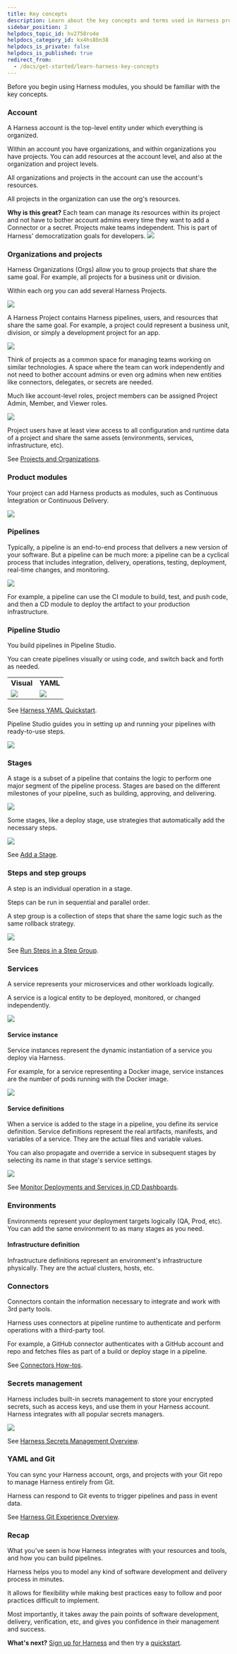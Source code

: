 ```yaml
---
title: Key concepts
description: Learn about the key concepts and terms used in Harness products.
sidebar_position: 2
helpdocs_topic_id: hv2758ro4e
helpdocs_category_id: kx4hs8bn38
helpdocs_is_private: false
helpdocs_is_published: true
redirect_from:
  - /docs/get-started/learn-harness-key-concepts
---
```


Before you begin using Harness modules, you should be familiar with the key concepts.

### Account

A Harness account is the top-level entity under which everything is organized.

Within an account you have organizations, and within organizations you have projects. You can add resources at the account level, and also at the organization and project levels.

All organizations and projects in the account can use the account's resources.

All projects in the organization can use the org's resources.

**Why is this great?** Each team can manage its resources within its project and not have to bother account admins every time they want to add a Connector or a secret. Projects make teams independent. This is part of Harness' democratization goals for developers.
![](./static/learn-harness-key-concepts-04.png)

### Organizations and projects

Harness Organizations (Orgs) allow you to group projects that share the same goal. For example, all projects for a business unit or division.

Within each org you can add several Harness Projects.

![](./static/learn-harness-key-concepts-05.png)

A Harness Project contains Harness pipelines, users, and resources that share the same goal. For example, a project could represent a business unit, division, or simply a development project for an app.

![](./static/learn-harness-key-concepts-06.png)

Think of projects as a common space for managing teams working on similar technologies. A space where the team can work independently and not need to bother account admins or even org admins when new entities like connectors, delegates, or secrets are needed.

Much like account-level roles, project members can be assigned Project Admin, Member, and Viewer roles.

![](./static/learn-harness-key-concepts-07.png)

Project users have at least view access to all configuration and runtime data of a project and share the same assets (environments, services, infrastructure, etc).

See [Projects and Organizations](../platform/organizations-and-projects/projects-and-organizations.md).

### Product modules

Your project can add Harness products as modules, such as Continuous Integration or Continuous Delivery.

![](./static/learn-harness-key-concepts-08.png)

### Pipelines

Typically, a pipeline is an end-to-end process that delivers a new version of your software. But a pipeline can be much more: a pipeline can be a cyclical process that includes integration, delivery, operations, testing, deployment, real-time changes, and monitoring.

![](./static/learn-harness-key-concepts-09.png)

For example, a pipeline can use the CI module to build, test, and push code, and then a CD module to deploy the artifact to your production infrastructure.

### Pipeline Studio

You build pipelines in Pipeline Studio.

You can create pipelines visually or using code, and switch back and forth as needed.

|  |  |
| --- | --- |
| **Visual** | **YAML** |
| ![](static/pipeline_visual.png) | ![](static/pipeline_yaml.png) |

See [Harness YAML Quickstart](../platform/8_Pipelines/harness-yaml-quickstart.md).

Pipeline Studio guides you in setting up and running your pipelines with ready-to-use steps.

![](./static/learn-harness-key-concepts-10.png)

### Stages

A stage is a subset of a pipeline that contains the logic to perform one major segment of the pipeline process. Stages are based on the different milestones of your pipeline, such as building, approving, and delivering.

![](./static/learn-harness-key-concepts-11.png)

Some stages, like a deploy stage, use strategies that automatically add the necessary steps.

![](./static/learn-harness-key-concepts-12.png)

See [Add a Stage](../platform/8_Pipelines/add-a-stage.md).

### Steps and step groups

A step is an individual operation in a stage.

Steps can be run in sequential and parallel order.

A step group is a collection of steps that share the same logic such as the same rollback strategy.

![](./static/learn-harness-key-concepts-13.png)

See [Run Steps in a Step Group](/docs/continuous-delivery/x-platform-cd-features/cd-steps/step-groups/).

### Services

A service represents your microservices and other workloads logically.

A service is a logical entity to be deployed, monitored, or changed independently.

![](./static/learn-harness-key-concepts-14.png)

#### Service instance

Service instances represent the dynamic instantiation of a service you deploy via Harness.

For example, for a service representing a Docker image, service instances are the number of pods running with the Docker image.

![](./static/learn-harness-key-concepts-15.png)

#### Service definitions

When a service is added to the stage in a pipeline, you define its service definition. Service definitions represent the real artifacts, manifests, and variables of a service. They are the actual files and variable values.

You can also propagate and override a service in subsequent stages by selecting its name in that stage's service settings.

![](./static/learn-harness-key-concepts-16.png)

See [Monitor Deployments and Services in CD Dashboards](../continuous-delivery/monitor-deployments/monitor-cd-deployments.md).

### Environments

Environments represent your deployment targets logically (QA, Prod, etc). You can add the same environment to as many stages as you need.

#### Infrastructure definition

Infrastructure definitions represent an environment's infrastructure physically. They are the actual clusters, hosts, etc.

### Connectors

Connectors contain the information necessary to integrate and work with 3rd party tools.

Harness uses connectors at pipeline runtime to authenticate and perform operations with a third-party tool.

For example, a GitHub connector authenticates with a GitHub account and repo and fetches files as part of a build or deploy stage in a pipeline.

See [Connectors How-tos](/docs/category/connectors).

### Secrets management

Harness includes built-in secrets management to store your encrypted secrets, such as access keys, and use them in your Harness account. Harness integrates with all popular secrets managers.

![](./static/learn-harness-key-concepts-17.png)

See [Harness Secrets Management Overview](/docs/platform/secrets/secrets-management/harness-secret-manager-overview).

### YAML and Git

You can sync your Harness account, orgs, and projects with your Git repo to manage Harness entirely from Git.

Harness can respond to Git events to trigger pipelines and pass in event data.

See [Harness Git Experience Overview](/docs/platform/git-experience/git-experience-overview/).

### Recap

What you've seen is how Harness integrates with your resources and tools, and how you can build pipelines.

Harness helps you to model any kind of software development and delivery process in minutes.

It allows for flexibility while making best practices easy to follow and poor practices difficult to implement.

Most importantly, it takes away the pain points of software development, delivery, verification, etc, and gives you confidence in their management and success.

**What's next?** [Sign up for Harness](https://app.harness.io/auth/#/signup/) and then try a [quickstart](quickstarts.md).

